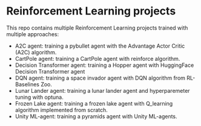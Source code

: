 # Reinforcement Learning projects

This repo contains multiple Reinforcement Learning projects trained with multiple approaches:
- A2C agent: training a pybullet agent with the Advantage Actor Critic (A2C) algorithm.
- CartPole agent: training a CartPole agent with reinforce algorithm.
- Decision Transformer agent: training a Hopper agent with HuggingFace Decision Transformer agent
- DQN agent: training a space invador agent with DQN algorithm from RL-Baselines Zoo.
- Lunar Lander agent: training a lunar lander agent and hyperparemeter tuning with optuna.
- Frozen Lake agent: training a frozen lake agent with Q_learning algorithm implemented from scratch.
- Unity ML-agent: training a pyramids agent with Unity ML-agents.